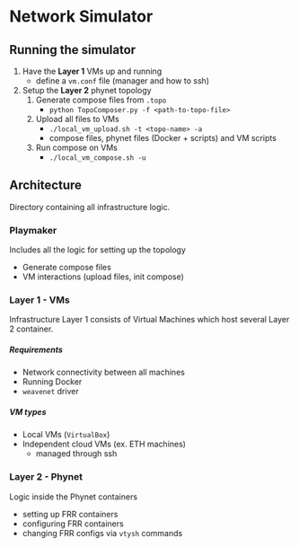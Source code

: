# Network Simulator

## Running the simulator

1. Have the **Layer 1** VMs up and running 
    * define a `vm.conf` file (manager and how to ssh)
2. Setup the **Layer 2** phynet topology
    1. Generate compose files from `.topo`
        * `python TopoComposer.py -f <path-to-topo-file>`
    2. Upload all files to VMs
        * `./local_vm_upload.sh -t <topo-name> -a`
        * compose files, phynet files (Docker + scripts) and VM scripts
    3. Run compose on VMs
        * `./local_vm_compose.sh -u`

## Architecture

Directory containing all infrastructure logic.

### Playmaker

Includes all the logic for setting up the topology

* Generate compose files
* VM interactions (upload files, init compose)

### Layer 1 - VMs

Infrastructure Layer 1 consists of Virtual Machines which host several Layer 2 container.

##### Requirements 

* Network connectivity between all machines 
* Running Docker
* `weavenet` driver

##### VM types

* Local VMs (`VirtualBox`)
* Independent cloud VMs (ex. ETH machines)
    * managed through ssh

### Layer 2 - Phynet 

Logic inside the Phynet containers 

* setting up FRR containers
* configuring FRR containers 
* changing FRR configs via `vtysh` commands